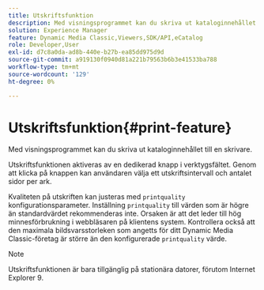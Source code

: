 ```yaml
---
title: Utskriftsfunktion
description: Med visningsprogrammet kan du skriva ut kataloginnehållet till en skrivare.
solution: Experience Manager
feature: Dynamic Media Classic,Viewers,SDK/API,eCatalog
role: Developer,User
exl-id: d7c8a0da-ad8b-440e-b27b-ea85dd975d9d
source-git-commit: a919130f0940d81a221b79563b6b3e41533ba788
workflow-type: tm+mt
source-wordcount: '129'
ht-degree: 0%

---
```


# Utskriftsfunktion{#print-feature}

Med visningsprogrammet kan du skriva ut kataloginnehållet till en skrivare.

Utskriftsfunktionen aktiveras av en dedikerad knapp i verktygsfältet. Genom att klicka på knappen kan användaren välja ett utskriftsintervall och antalet sidor per ark.

Kvaliteten på utskriften kan justeras med `printquality` konfigurationsparameter. Inställning `printquality` till värden som är högre än standardvärdet rekommenderas inte. Orsaken är att det leder till hög minnesförbrukning i webbläsaren på klientens system. Kontrollera också att den maximala bildsvarsstorleken som angetts för ditt Dynamic Media Classic-företag är större än den konfigurerade `printquality` värde.

>[!NOTE]
>
>Utskriftsfunktionen är bara tillgänglig på stationära datorer, förutom Internet Explorer 9.
